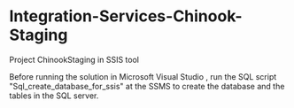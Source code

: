 # Integration-Services-Chinook-Staging
Project ChinookStaging in SSIS tool

Before running the solution in Microsoft Visual Studio , run the SQL script "Sql_create_database_for_ssis" at the SSMS to create the database and the tables in the SQL server.  

